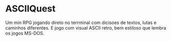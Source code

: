 # ASCIIQuest
Um min RPG jogando direto no terrminal  com dicisoes de textos, lutas e caminhos diferentes. E jogo com visual ASCII retro, bem estiloso que lembra os jogos MS-DOS.
